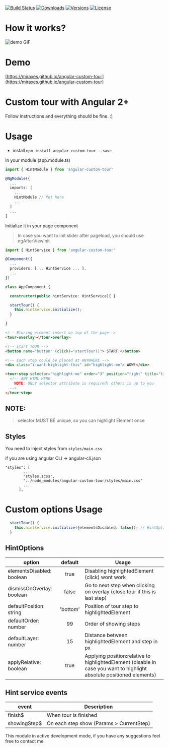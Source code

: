 [![Build Status](https://img.shields.io/travis/miraxes/angular-custom-tour.svg?style=flat-square)](https://travis-ci.org/miraxes/angular-custom-tour)
[![Downloads](https://img.shields.io/npm/dt/angular-custom-tour.svg?style=flat-square)](https://www.npmjs.com/package/angular-custom-tour)
[![Versions](https://img.shields.io/npm/v/angular-custom-tour.svg?style=flat-square)]()
[![License](https://img.shields.io/npm/l/angular-custom-tour.svg?style=flat-square)]()

# How it works?

![demo GIF](/demo.gif)

# Demo
[https://miraxes.github.io/angular-custom-tour](https://miraxes.github.io/angular-custom-tour)


# Custom tour with Angular 2+

Follow instructions and everything should be fine. :)

# Usage

  * install `npm install angular-custom-tour --save`

In your module (app.module.ts)
  ```typescript
  import { HintModule } from 'angular-custom-tour'

  @NgModule({
    ...
    imports: [
      ...
      HintModule // Put here
      ...
    ]
    ...
  ]
  ```
Initialize it in your page component

> In case you want to init slider after pageload, you should use ngAfterViewInit
  ```typescript
  import { HintService } from 'angular-custom-tour'

  @Component({
    ...
    providers: [... HintService ... ],
    ...
  })

  class AppComponent {

    constructor(public hintService: HintService){ }

    startTour() {
      this.hintService.initialize();
    }

  }
  ```

  ```html
  <!-- Bluring element insert on top of the page-->
  <tour-overlay></tour-overlay>

  <!-- start TOUR -->
  <button name="button" (click)="startTour()"> START!</button>

  <!-- Each step could be placed at ANYWHERE -->
  <div class="i-want-highlight-this" id="highlight-me"> WOW!</div>

  <tour-step selector="highlight-me" order="3" position="right" title="title string" (nextClickHander)="nextClickHander()" (prevClickHander)="prevClickHander()" (exitClickHander)="exitClickHander()">
    <!-- ANY HTML HERE
      NOTE: ONLY selector attribute is required! others is up to you
    -->
  </tour-step>
  ```
  ## NOTE:

  > selector MUST BE unique, so you can highlight Element once

## Styles

You need to inject styles from `styles/main.css`

if you are using  angular CLI -> angular-cli.json
```
"styles": [
        ...
        "styles.scss",
        "../node_modules/angular-custom-tour/styles/main.css"
        ...
      ],
```


# Custom options Usage

```typescript
  startTour() {
    this.hintService.initialize({elementsDisabled: false}); // HintOptions
  }
```

## HintOptions

| option                     | default   | Usage  |
| -------------------------- |:---------:| ------ |
| elementsDisabled: boolean  | true      | Disabling highlightedElement (click) wont work|
| dismissOnOverlay: boolean  | false     | Go to next step when clicking on overlay (close tour if this is last step)|
| defaultPosition: string    | 'bottom'  | Position of tour step to highlightedElement |
| defaultOrder: number       | 99        | Order of showing steps |
| defaultLayer: number       | 15        | Distance between highlightedElement and step in px |
| applyRelative: boolean     | true      | Applying position:relative to highlightedElement (disable in case you want to highlight absolute positioned elements) |


##  Hint service events

| event         | Description  |
| ------------- | ------------ |
| finish$       | When tour is finished |
| showingStep$  | On each step show (Params > CurrentStep) |


This module in active development mode, if you have any suggestions feel free to contact me.
